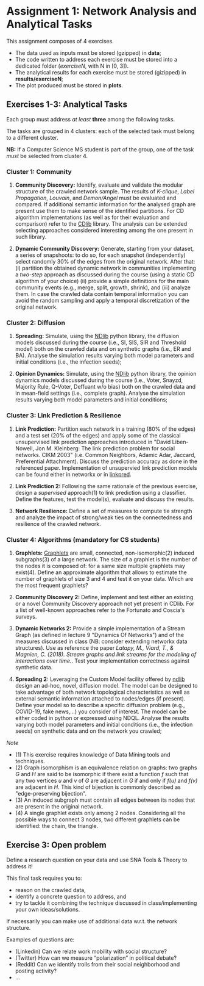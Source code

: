 # Assignment 1: Network Analysis and Analytical Tasks

This assignment composes of 4 exercises.

- The data used as inputs must be stored (gzipped) in **data**;
- The code written to address each exercise must be stored into a dedicated folder (*exerciseN*, with N in [0, 3]).  
- The analytical results for each exercise must be stored (gizipped) in **results/exerciseN**;
- The plot produced must be stored in **plots**.

## Exercises 1-3: Analytical Tasks

Each group must address *at least* **three** among the following tasks.

The tasks are grouped in 4 clusters: each of the selected task must belong to a different cluster. 

**NB:** If a Computer Science MS student is part of the group, one of the task *must* be selected from cluster 4.

### Cluster 1: Community

1. **Community Discovery:**
Identify, evaluate and validate the modular structure of the crawled network sample. 
The results of *K-clique*, *Label Propagation*, *Louvain*, and *Demon/Angel* must be evaluated and compared. 
If additional semantic information for the analysed graph are present use them to make sense of the identified partitions.
For CD algorithm implementations (as well as for their evaluation and comparison) refer to the [CDlib](https://github.com/GiulioRossetti/cdlib) library.
The analysis can be extended selecting approaches considered interesting among the one present in such library.

2. **Dynamic Community Discovery:**
Generate, starting from your dataset, a series of snapshoots: to do so, for each snapshot (independently) select randomly 30% of the edges from the original network. After that: (i) partition the obtained dynamic network in communities implementing a *two-step* approach as discussed during the course (using a static CD algorithm of your choice) (ii) provide a simple definitions for the main community events (e.g., merge, split, growth, shrink), and (iii) analyze them. In case the crawled data contain temporal information you can avoid the random sampling and apply a temporal discretization of the original network.

### Cluster 2: Diffusion

1. **Spreading:**
Simulate, using the [NDlib](https://github.com/GiulioRossetti/ndlib) python library, the diffusion models discussed during the course (i.e., SI, SIS, SIR and Threshold model) both on the crawled data and on synthetic graphs (i.e., ER and BA).
Analyse the simulation results varying both model parameters and initial conditions (i.e., the infection seeds);

2. **Opinion Dynamics:**
Simulate, using the [NDlib](https://github.com/GiulioRossetti/ndlib) python library, the opinion dynamics models discussed during the course (i.e., Voter, Snayzd, Majority Rule, Q-Voter, Deffuant w/o bias) both on the crawled data and in mean-field settings (i.e., complete graph). Analyse the simulation results varying both model parameters and initial conditions;

### Cluster 3: Link Prediction & Resilience

1. **Link Prediction:**
Partition each network in a training (80% of the edges) and a test set (20% of the edges) and apply some of the classical unsupervised link prediction approaches introduced in "David Liben-Nowell, Jon M. Kleinberg: The link prediction problem for social networks. CIKM 2003" (i.e. Common Neighbors, Adamic Adar, Jaccard, Preferential Attachment). 
Discuss the prediction accuracy as done in the referenced paper. Implementation of unsupervied link prediction models can be found either in networkx or in [linkpred](https://github.com/rafguns/linkpred).

2. **Link Prediction 2:**
Following the same rationale of the previous exercise, design a *supervised* approach(1) to link prediction using a classifier. Define the features, test the model(s), evaluate and discuss the results.

3. **Network Resilience:**
Define a set of measures to compute tie strength and analyze the impact of strong/weak ties on the connectedness and resilience of the crawled network.

### Cluster 4: Algorithms (mandatory for CS students)

1. **Graphlets:**
[Graphlets](https://en.wikipedia.org/wiki/Graphlets) are small, connected, non-isomorphic(2) induced subgraphs(3) of a large network. The size of a graphlet is the number of the nodes it is composed of: for a same size multiple graphlets may exist(4). 
Define an approximate algorithm that allows to estimate the number of graphlets of size 3 and 4 and test it on your data. 
Which are the most frequent graphlets? 

2. **Community Discovery 2:**
Define, implement and test either an existing or a novel Community Discovery approach not yet present in CDlib.
For a list of well-known approaches refer to the Fortunato and Coscia's surveys.

3. **Dynamic Networks 2:**
Provide a simple implementation of a Stream Graph (as defined in lecture 9 "Dynamics Of Networks") and of the measures discussed in class (NB: consider extending networkx data structures). Use as reference the paper *Latapy, M., Viard, T., & Magnien, C. (2018). Stream graphs and link streams for the modeling of interactions over time.*. Test your implementation correctness against synthetic data.

4. **Spreading 2:** 
Leveraging the Custom Model facility offered by [ndlib](https://github.com/GiulioRossetti/ndlib) design an ad-hoc, novel, diffusion model. The model can be designed to take advantage of both network topological characteristics as well as external semantic information attached to nodes/edges (if present). 
Define your model so to describe a specific diffusion problem (e.g., COVID-19, fake news,...) you consider of interest. 
The model can be either coded in python or expressed using NDQL. 
Analyse the results varying both model parameters and initial conditions (i.e., the infection seeds) on synthetic data and on the network you crawled;

*Note*
- (1) This exercise requires knowledge of Data Mining tools and techniques.
- (2) Graph isomorphism is an equivalence relation on graphs: two graphs *G* and *H* are said to be isomorphic if there exist a function *f* such that any two vertices *u* and *v* of *G* are adjacent in *G* if and only if *f(u)* and *f(v)* are adjacent in *H*. This kind of bijection is commonly described as "edge-preserving bijection".
- (3) An induced subgraph must contain all edges between its nodes that are present in the original network.
- (4) A single graphlet exists only among 2 nodes. Considering all the possible ways to connect 3 nodes, two different graphlets can be identified: the chain, the triangle.


## Exercise 3: Open problem

Define a research question on your data and use SNA Tools & Theory to address it!

This final task requires you to:
- reason on the crawled data, 
- identify a concrete question to address, and 
- try to tackle it combining the technique discussed in class/implementing your own ideas/solutions.

If necessarily you can make use of additional data w.r.t. the network structure.

Examples of questions are:
- (Linkedin) Can we relate work mobility with social structure?
- (Twitter) How can we measure “polarization” in political debate?
- (Reddit) Can we identify trolls from their social neighborhood and posting activity?
- ...

